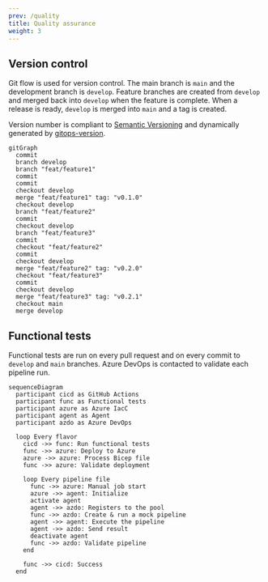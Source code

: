 ```yaml
---
prev: /quality
title: Quality assurance
weight: 3
---
```


## Version control

Git flow is used for version control. The main branch is `main` and the development branch is `develop`. Feature branches are created from `develop` and merged back into `develop` when the feature is complete. When a release is ready, `develop` is merged into `main` and a tag is created.

Version number is compliant to [Semantic Versioning](https://semver.org/) and dynamically generated by [gitops-version](https://github.com/clemlesne/gitops-version).

```mermaid
gitGraph
  commit
  branch develop
  branch "feat/feature1"
  commit
  commit
  checkout develop
  merge "feat/feature1" tag: "v0.1.0"
  checkout develop
  branch "feat/feature2"
  commit
  checkout develop
  branch "feat/feature3"
  commit
  checkout "feat/feature2"
  commit
  checkout develop
  merge "feat/feature2" tag: "v0.2.0"
  checkout "feat/feature3"
  commit
  checkout develop
  merge "feat/feature3" tag: "v0.2.1"
  checkout main
  merge develop
```

## Functional tests

Functional tests are run on every pull request and on every commit to `develop` and `main` branches. Azure DevOps is contacted to validate each pipeline run.

```mermaid
sequenceDiagram
  participant cicd as GitHub Actions
  participant func as Functional tests
  participant azure as Azure IacC
  participant agent as Agent
  participant azdo as Azure DevOps

  loop Every flavor
    cicd ->> func: Run functional tests
    func ->> azure: Deploy to Azure
    azure ->> azure: Process Bicep file
    func ->> azure: Validate deployment

    loop Every pipeline file
      func ->> azure: Manual job start
      azure ->> agent: Initialize
      activate agent
      agent ->> azdo: Registers to the pool
      func ->> azdo: Create & run a mock pipeline
      agent ->> agent: Execute the pipeline
      agent ->> azdo: Send result
      deactivate agent
      func ->> azdo: Validate pipeline
    end

    func ->> cicd: Success
  end
```
